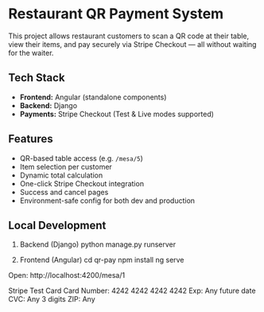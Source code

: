 # Restaurant QR Payment System

This project allows restaurant customers to scan a QR code at their table, view their items, and pay securely via Stripe Checkout — all without waiting for the waiter.

## Tech Stack

- **Frontend:** Angular (standalone components)
- **Backend:** Django
- **Payments:** Stripe Checkout (Test & Live modes supported)

## Features

- QR-based table access (e.g. `/mesa/5`)
- Item selection per customer
- Dynamic total calculation
- One-click Stripe Checkout integration
- Success and cancel pages
- Environment-safe config for both dev and production

## Local Development
1. Backend (Django)
python manage.py runserver

2. Frontend (Angular)
cd qr-pay
npm install
ng serve

Open: http://localhost:4200/mesa/1

Stripe Test Card
Card Number: 4242 4242 4242 4242
Exp: Any future date
CVC: Any 3 digits
ZIP: Any